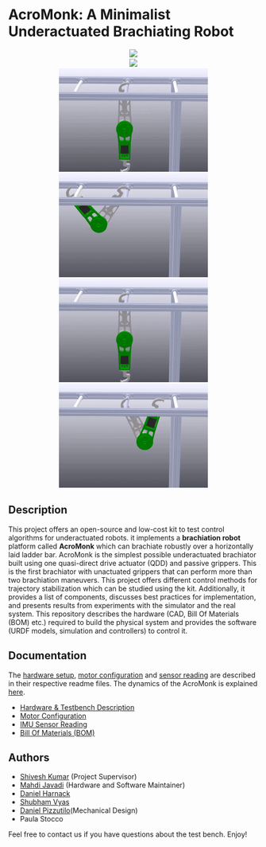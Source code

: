 # AcroMonk: A Minimalist Underactuated Brachiating Robot
<div align="center">
<img width="605" src="images/poster_new.png" />
</div>


<div align="center">
<img width="605" src="images/5x-tvlqr.gif" />
</div>

<div align="center">
<img width="300" src="images/zb.gif" >
<img width="300" src="images/bf.gif" >
</div>
<div align="center">
<img width="300" src="images/zf.gif" >
<img width="300" src="images/fb.gif" >
</div>

## Description
This project offers an open-source and low-cost kit to test control algorithms 
for underactuated robots. 
it implements a **brachiation robot** platform called **AcroMonk** which 
can brachiate robustly over a horizontally laid ladder bar. AcroMonk is 
the simplest possible underactuated brachiator built using one quasi-direct 
drive actuator (QDD) and passive grippers. This is the first brachiator with 
unactuated grippers that can perform more than two brachiation maneuvers. 
This project offers different control methods for trajectory stabilization 
which can be studied using the kit. Additionally, it provides a list of 
components, discusses best practices for implementation, and presents results 
from experiments with the simulator and the real system. This repository 
describes the hardware (CAD, Bill Of Materials (BOM) etc.) required to build 
the physical system and provides the software (URDF models, simulation and 
controllers) to control it.


## Documentation

The [hardware setup](hardware/testbench-description.md), [motor configuration](hardware/motor-configuration.md) and [sensor reading](hardware/imu-sensor-reading.md) are described in their respective readme files.
The dynamics of the AcroMonk is explained [here](docs/acrm-equations.md).

* [Hardware & Testbench Description](hardware/testbench-description.md)
* [Motor Configuration](hardware/motor-configuration.md)
* [IMU Sensor Reading](hardware/imu-sensor-reading.md)
* [Bill Of Materials (BOM)](docs/bills-of-materials.md)

## Authors #

* [Shivesh Kumar](https://robotik.dfki-bremen.de/en/about-us/staff/shku02.html) (Project Supervisor)
* [Mahdi Javadi](https://robotik.dfki-bremen.de/en/about-us/staff/maja04/) (Hardware and Software Maintainer)
* [Daniel Harnack](https://robotik.dfki-bremen.de/en/about-us/staff/daha03.html)
* [Shubham Vyas](https://robotik.dfki-bremen.de/en/about-us/staff/shvy01/)
* [Daniel Pizzutilo](https://robotik.dfki-bremen.de/de/ueber-uns/mitarbeiter/dapi01.html)(Mechanical Design)
* Paula Stocco

Feel free to contact us if you have questions about the test bench. Enjoy!
